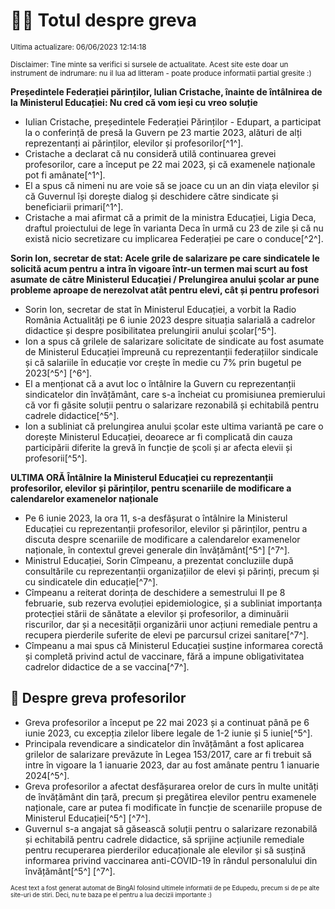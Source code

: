 # 👩‍🏫 Totul despre greva
<sub>Ultima actualizare: 06/06/2023 12:14:18</sub>

<sub>Disclaimer: Tine minte sa verifici si sursele de actualitate. Acest site este doar un instrument de indrumare: nu il lua ad litteram - poate produce informatii partial gresite :)</sub>

**Președintele Federației părinților, Iulian Cristache, înainte de întâlnirea de la Ministerul Educației: Nu cred că vom ieși cu vreo soluție**
- Iulian Cristache, președintele Federației Părinților - Edupart, a participat la o conferință de presă la Guvern pe 23 martie 2023, alături de alți reprezentanți ai părinților, elevilor și profesorilor[^1^].
- Cristache a declarat că nu consideră utilă continuarea grevei profesorilor, care a început pe 22 mai 2023, și că examenele naționale pot fi amânate[^1^].
- El a spus că nimeni nu are voie să se joace cu un an din viața elevilor și că Guvernul își dorește dialog și deschidere către sindicate și beneficiarii primari[^1^].
- Cristache a mai afirmat că a primit de la ministra Educației, Ligia Deca, draftul proiectului de lege în varianta Deca în urmă cu 23 de zile și că nu există nicio secretizare cu implicarea Federației pe care o conduce[^2^].

**Sorin Ion, secretar de stat: Acele grile de salarizare pe care sindicatele le solicită acum pentru a intra în vigoare într-un termen mai scurt au fost asumate de către Ministerul Educației / Prelungirea anului școlar ar pune probleme aproape de nerezolvat atât pentru elevi, cât și pentru profesori**
- Sorin Ion, secretar de stat în Ministerul Educației, a vorbit la Radio România Actualități pe 6 iunie 2023 despre situația salarială a cadrelor didactice și despre posibilitatea prelungirii anului școlar[^5^].
- Ion a spus că grilele de salarizare solicitate de sindicate au fost asumate de Ministerul Educației împreună cu reprezentanții federațiilor sindicale și că salariile în educație vor crește în medie cu 7% prin bugetul pe 2023[^5^] [^6^].
- El a menționat că a avut loc o întâlnire la Guvern cu reprezentanții sindicatelor din învățământ, care s-a încheiat cu promisiunea premierului că vor fi găsite soluții pentru o salarizare rezonabilă și echitabilă pentru cadrele didactice[^5^].
- Ion a subliniat că prelungirea anului școlar este ultima variantă pe care o dorește Ministerul Educației, deoarece ar fi complicată din cauza participării diferite la grevă în funcție de școli și ar afecta elevii și profesorii[^5^].

**ULTIMA ORĂ Întâlnire la Ministerul Educației cu reprezentanții profesorilor, elevilor și părinților, pentru scenariile de modificare a calendarelor examenelor naționale**
- Pe 6 iunie 2023, la ora 11, s-a desfășurat o întâlnire la Ministerul Educației cu reprezentanții profesorilor, elevilor și părinților, pentru a discuta despre scenariile de modificare a calendarelor examenelor naționale, în contextul grevei generale din învățământ[^5^] [^7^].
- Ministrul Educației, Sorin Cîmpeanu, a prezentat concluziile după consultările cu reprezentanții organizațiilor de elevi și părinți, precum și cu sindicatele din educație[^7^].
- Cîmpeanu a reiterat dorința de deschidere a semestrului II pe 8 februarie, sub rezerva evoluției epidemiologice, și a subliniat importanța protecției stării de sănătate a elevilor și profesorilor, a diminuării riscurilor, dar și a necesității organizării unor acțiuni remediale pentru a recupera pierderile suferite de elevi pe parcursul crizei sanitare[^7^].
- Cîmpeanu a mai spus că Ministerul Educației susține informarea corectă și completă privind actul de vaccinare, fără a impune obligativitatea cadrelor didactice de a se vaccina[^7^].

## 🏫 Despre greva profesorilor
- Greva profesorilor a început pe 22 mai 2023 și a continuat până pe 6 iunie 2023, cu excepția zilelor libere legale de 1-2 iunie și 5 iunie[^5^].
- Principala revendicare a sindicatelor din învățământ a fost aplicarea grilelor de salarizare prevăzute în Legea 153/2017, care ar fi trebuit să intre în vigoare la 1 ianuarie 2023, dar au fost amânate pentru 1 ianuarie 2024[^5^].
- Greva profesorilor a afectat desfășurarea orelor de curs în multe unități de învățământ din țară, precum și pregătirea elevilor pentru examenele naționale, care ar putea fi modificate în funcție de scenariile propuse de Ministerul Educației[^5^] [^7^].
- Guvernul s-a angajat să găsească soluții pentru o salarizare rezonabilă și echitabilă pentru cadrele didactice, să sprijine acțiunile remediale pentru recuperarea pierderilor educaționale ale elevilor și să susțină informarea privind vaccinarea anti-COVID-19 în rândul personalului din învățământ[^5^] [^7^].


<sub><sub>Acest text a fost generat automat de BingAI folosind ultimele informatii de pe Edupedu, precum si de pe alte site-uri de stiri. Deci, nu te baza pe el pentru a lua decizii importante :)</sub></sub>